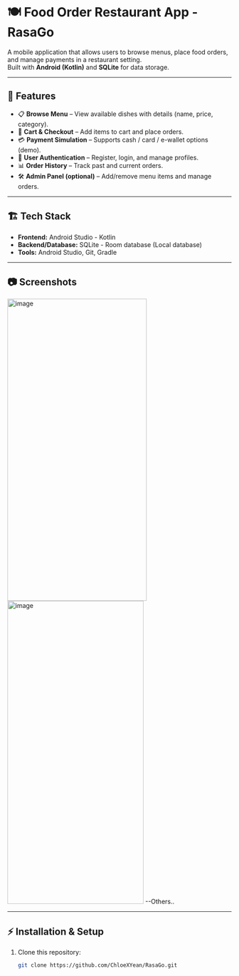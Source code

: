 # 🍽️ Food Order Restaurant App - RasaGo

A mobile application that allows users to browse menus, place food orders, and manage payments in a restaurant setting.  
Built with **Android (Kotlin)** and **SQLite** for data storage.  

---

## 🚀 Features
- 📋 **Browse Menu** – View available dishes with details (name, price, category).  
- 🛒 **Cart & Checkout** – Add items to cart and place orders.  
- 💳 **Payment Simulation** – Supports cash / card / e-wallet options (demo).  
- 👤 **User Authentication** – Register, login, and manage profiles.  
- 📊 **Order History** – Track past and current orders.  
- 🛠️ **Admin Panel (optional)** – Add/remove menu items and manage orders.  

---

## 🏗️ Tech Stack
- **Frontend:** Android Studio - Kotlin 
- **Backend/Database:** SQLite - Room database (Local database)
- **Tools:** Android Studio, Git, Gradle  

---

## 📷 Screenshots
<img width="313" height="679" alt="image" src="https://github.com/user-attachments/assets/a74d64c8-f8a7-4974-85a4-e611b0e0a7c2" />
<img width="306" height="681" alt="image" src="https://github.com/user-attachments/assets/f15b07ea-a6a6-472c-9316-cca0fda423e4" />
--Others..

---

## ⚡ Installation & Setup
1. Clone this repository:  
   ```bash
   git clone https://github.com/ChloeXYean/RasaGo.git
